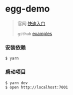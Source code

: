 # egg-demo

> 官网 [快速入门](https://eggjs.org/zh-cn/intro/quickstart.html)
>
> `github` [examples](https://github.com/eggjs/examples)

### 安装依赖

```shell
$ yarn
```

### 启动项目

```shell
$ yarn dev
$ open http://localhost:7001
```
